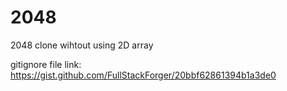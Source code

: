 # 2048
 2048 clone wihtout using 2D array

gitignore file link: https://gist.github.com/FullStackForger/20bbf62861394b1a3de0
